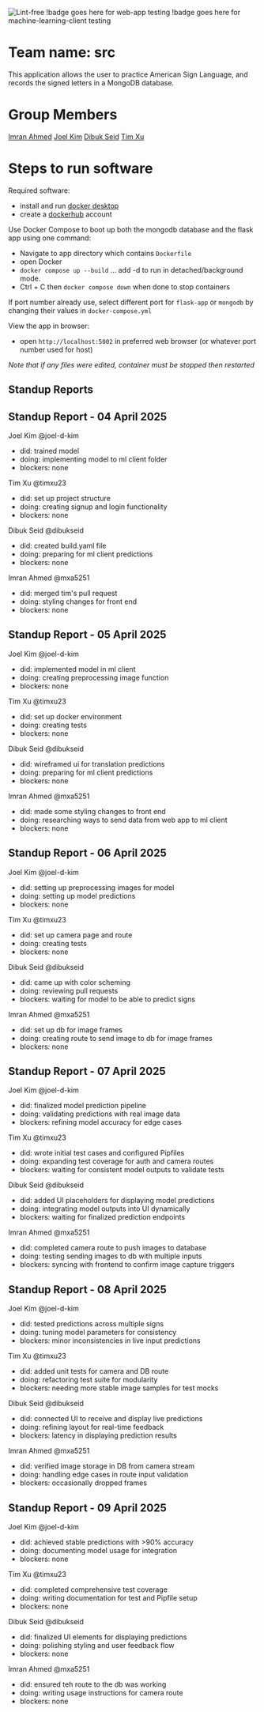 ![Lint-free](https://github.com/nyu-software-engineering/containerized-app-exercise/actions/workflows/lint.yml/badge.svg)
!badge goes here for web-app testing
!badge goes here for machine-learning-client testing

# Team name: src
This application allows the user to practice American Sign Language, and records the signed letters in a MongoDB database.  

# Group Members
[Imran Ahmed](https://github.com/mxa5251)
[Joel Kim](https://github.com/joel-d-kim)
[Dibuk Seid](https://github.com/dibukseid)
[Tim Xu](https://github.com/timxu23)

# Steps to run software
Required software:

- install and run [docker desktop](https://www.docker.com/get-started)
- create a [dockerhub](https://hub.docker.com/signup) account

Use Docker Compose to boot up both the mongodb database and the flask app using one command:

- Navigate to app directory which contains `Dockerfile`
- open Docker
- `docker compose up --build` ... add -d to run in detached/background mode.
- Ctrl + C then `docker compose down` when done to stop containers

If port number already use, select different port for `flask-app` or `mongodb` by changing their values in `docker-compose.yml`

View the app in browser:

- open `http://localhost:5002` in preferred web browser (or whatever port number used for host)

_Note that if any files were edited, container must be stopped then restarted_

## Standup Reports

## Standup Report - 04 April 2025

Joel Kim @joel-d-kim

- did: trained model
- doing: implementing model to ml client folder
- blockers: none

Tim Xu @timxu23

- did: set up project structure
- doing: creating signup and login functionality
- blockers: none

Dibuk Seid @dibukseid

- did: created build.yaml file
- doing: preparing for ml client predictions
- blockers: none

Imran Ahmed @mxa5251

- did: merged tim's pull request
- doing: styling changes for front end
- blockers: none

## Standup Report - 05 April 2025

Joel Kim @joel-d-kim

- did: implemented model in ml client
- doing: creating preprocessing image function
- blockers: none

Tim Xu @timxu23

- did: set up docker environment
- doing: creating tests
- blockers: none

Dibuk Seid @dibukseid

- did: wireframed ui for translation predictions
- doing: preparing for ml client predictions
- blockers: none

Imran Ahmed @mxa5251

- did: made some styling changes to front end
- doing: researching ways to send data from web app to ml client
- blockers: none

## Standup Report - 06 April 2025

Joel Kim @joel-d-kim

- did: setting up preprocessing images for model
- doing: setting up model predictions
- blockers: none

Tim Xu @timxu23

- did: set up camera page and route
- doing: creating tests
- blockers: none

Dibuk Seid @dibukseid

- did: came up with color scheming
- doing: reviewing pull requests
- blockers: waiting for model to be able to predict signs

Imran Ahmed @mxa5251

- did: set up db for image frames
- doing: creating route to send image to db for image frames
- blockers: none

## Standup Report - 07 April 2025

Joel Kim @joel-d-kim

- did: finalized model prediction pipeline
- doing: validating predictions with real image data
- blockers: refining model accuracy for edge cases

Tim Xu @timxu23

- did: wrote initial test cases and configured Pipfiles
- doing: expanding test coverage for auth and camera routes
- blockers: waiting for consistent model outputs to validate tests

Dibuk Seid @dibukseid

- did: added UI placeholders for displaying model predictions
- doing: integrating model outputs into UI dynamically
- blockers: waiting for finalized prediction endpoints

Imran Ahmed @mxa5251

- did: completed camera route to push images to database
- doing: testing sending images to db with multiple inputs
- blockers: syncing with frontend to confirm image capture triggers

## Standup Report - 08 April 2025

Joel Kim @joel-d-kim

- did: tested predictions across multiple signs
- doing: tuning model parameters for consistency
- blockers: minor inconsistencies in live input predictions

Tim Xu @timxu23

- did: added unit tests for camera and DB route
- doing: refactoring test suite for modularity
- blockers: needing more stable image samples for test mocks

Dibuk Seid @dibukseid

- did: connected UI to receive and display live predictions
- doing: refining layout for real-time feedback
- blockers: latency in displaying prediction results

Imran Ahmed @mxa5251

- did: verified image storage in DB from camera stream
- doing: handling edge cases in route input validation
- blockers: occasionally dropped frames

## Standup Report - 09 April 2025

Joel Kim @joel-d-kim

- did: achieved stable predictions with >90% accuracy
- doing: documenting model usage for integration
- blockers: none

Tim Xu @timxu23

- did: completed comprehensive test coverage
- doing: writing documentation for test and Pipfile setup
- blockers: none

Dibuk Seid @dibukseid

- did: finalized UI elements for displaying predictions
- doing: polishing styling and user feedback flow
- blockers: none

Imran Ahmed @mxa5251

- did: ensured teh route to the db was working
- doing: writing usage instructions for camera route
- blockers: none
